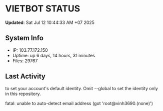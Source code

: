 # VIETBOT STATUS
**Updated**: Sat Jul 12 10:44:33 AM +07 2025

## System Info
- IP: 103.77.172.150
- Uptime: up 6 days, 14 hours, 31 minutes
- Files: 29767

## Last Activity

to set your account's default identity.
Omit --global to set the identity only in this repository.

fatal: unable to auto-detect email address (got 'root@vinh3690.(none)')
